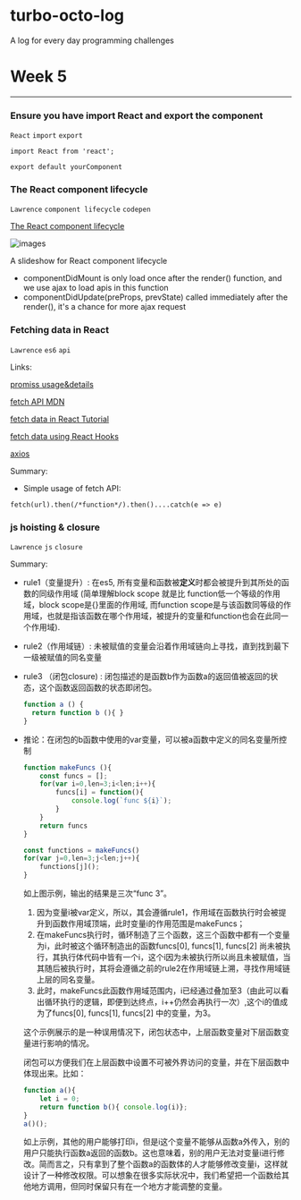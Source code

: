 # turbo-octo-log
A log for every day programming challenges

# Week 5
---
### Ensure you have **import** React and **export** the component 

`React` `import` `export`

```
import React from 'react';
```
```
export default yourComponent

```



### The React component lifecycle
`Lawrence` `component lifecycle` `codepen`  

[The React component lifecycle](https://codepen.io/lawrence415610/pen/abojvRq)  

![images](https://user-images.githubusercontent.com/34848993/79633236-935ba600-81a7-11ea-9f89-ba811ee2b1b6.png)

A slideshow for React component lifecycle
- componentDidMount is only load once after the render() function, and we use ajax to load apis in this function
- componentDidUpdate(preProps, prevState) called immediately after the render(), it's a chance for more ajax request

### Fetching data in React

`Lawrence` `es6` `api`   

Links:  

[promiss usage&details](https://juejin.im/post/5b2a422bf265da59810b677c)  

[fetch API MDN](https://developer.mozilla.org/zh-CN/docs/Web/API/Fetch_API)  

[fetch data in React Tutorial](https://www.robinwieruch.de/react-fetching-data)  

[fetch data using React Hooks](https://www.robinwieruch.de/react-hooks-fetch-data)  

[axios](https://github.com/axios/axios)  

Summary:  

- Simple usage of fetch API:  

```fetch(url).then(/*function*/).then()....catch(e => e)```

### js hoisting & closure

`Lawrence` `js` `closure`  

Summary:

- rule1（变量提升）: 在es5, 所有变量和函数被**定义**时都会被提升到其所处的函数的同级作用域 (简单理解block scope 就是比 function低一个等级的作用域，block scope是{}里面的作用域, 而function scope是与该函数同等级的作用域，也就是指该函数在哪个作用域，被提升的变量和function也会在此同一个作用域).

- rule2（作用域链）: 未被赋值的变量会沿着作用域链向上寻找，直到找到最下一级被赋值的同名变量

- rule3 （闭包closure) : 闭包描述的是函数b作为函数a的返回值被返回的状态，这个函数返回函数的状态即闭包。

  ```javascript
  function a () {
  	return function b (){ }
  }
  ```
  

- 推论：在闭包的b函数中使用的var变量，可以被a函数中定义的同名变量所控制

  ```javascript
  function makeFuncs (){
      const funcs = [];
      for(var i=0,len=3;i<len;i++){
          funcs[i] = function(){
              console.log(`func ${i}`);
          }
      }
      return funcs
  }
  
  const functions = makeFuncs()
  for(var j=0,len=3;j<len;j++){
      functions[j]();
  }
  ```

  如上图示例，输出的结果是三次“func 3”。

  1. 因为变量i被var定义，所以，其会遵循rule1，作用域在函数执行时会被提升到函数作用域顶端，此时变量i的作用范围是makeFuncs；
  2. 在makeFuncs执行时，循环制造了三个函数，这三个函数中都有一个变量为i，此时被这个循环制造出的函数funcs[0], funcs[1], funcs[2] 尚未被执行，其执行体代码中皆有一个i，这个i因为未被执行所以尚且未被赋值，当其随后被执行时，其将会遵循之前的rule2在作用域链上溯，寻找作用域链上层的同名变量。
  3. 此时，makeFuncs此函数作用域范围内，i已经通过叠加至3（由此可以看出循环执行的逻辑，即便到达终点，i++仍然会再执行一次）,这个i的值成为了funcs[0], funcs[1], funcs[2] 中的变量，为3。

  这个示例展示的是一种误用情况下，闭包状态中，上层函数变量对下层函数变量进行影响的情况。

  闭包可以方便我们在上层函数中设置不可被外界访问的变量，并在下层函数中体现出来。比如：

  ```javascript
  function a(){
      let i = 0;
      return function b(){ console.log(i)};
  }
  a()();
  ```

  如上示例，其他的用户能够打印i，但是i这个变量不能够从函数a外传入，别的用户只能执行函数a返回的函数b。这也意味着，别的用户无法对变量i进行修改。简而言之，只有拿到了整个函数a的函数体的人才能够修改变量i，这样就设计了一种修改权限。可以想象在很多实际状况中，我们希望把一个函数给其他地方调用，但同时保留只有在一个地方才能调整的变量。